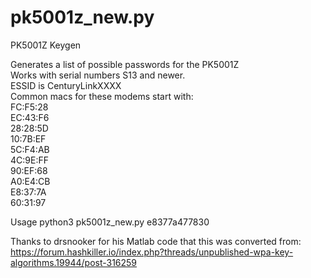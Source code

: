# pk5001z_new.py
PK5001Z Keygen


Generates a list of possible passwords for the PK5001Z\
Works with serial numbers S13 and newer.\
ESSID is CenturyLinkXXXX\
Common macs for these modems start with:\
FC:F5:28\
EC:43:F6\
28:28:5D\
10:7B:EF\
5C:F4:AB\
4C:9E:FF\
90:EF:68\
A0:E4:CB\
E8:37:7A\
60:31:97

Usage python3 pk5001z_new.py e8377a477830

Thanks to drsnooker for his Matlab code that this was converted from: https://forum.hashkiller.io/index.php?threads/unpublished-wpa-key-algorithms.19944/post-316259
